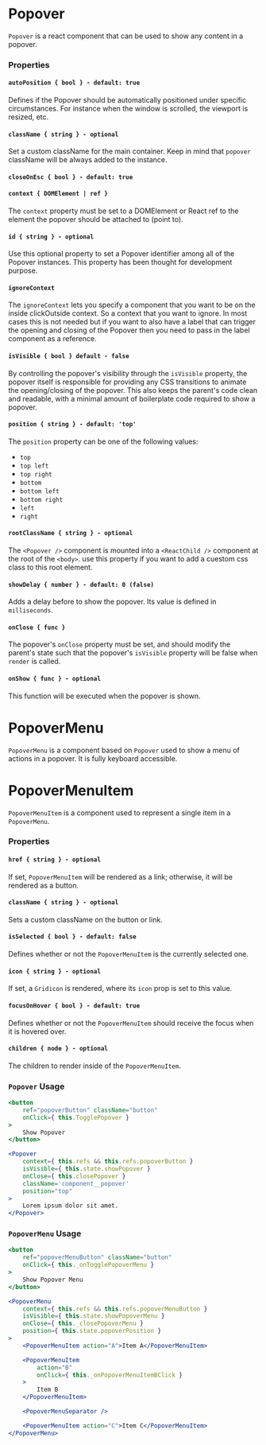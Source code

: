 Popover
=======

`Popover` is a react component that can be used to show any content in a popover.

### Properties

#### `autoPosition { bool } - default: true`

Defines if the Popover should be automatically positioned under specific circumstances. For instance when the window is scrolled, the viewport is resized, etc.

#### `className { string } - optional`

Set a custom className for the main container. Keep in mind that `popover` className will be always added to the instance.

#### `closeOnEsc { bool } - default: true`

#### `context { DOMElement | ref }`

The `context` property must be set to a DOMElement or React ref to the element the popover
should be attached to (point to).

#### `id { string } - optional`

Use this optional property to set a Popover identifier among all of the Popover instances.
This property has been thought for development purpose.

#### `ignoreContext`

The `ignoreContext` lets you specify a component that you want to be on the inside clickOutside context. 
So a context that you want to ignore. In most cases this is not needed but if you want to also have a label 
that can trigger the opening and closing of the Popover then you need to pass in the label component as a reference.

#### `isVisible { bool } default - false`

By controlling the popover's visibility through the `isVisible` property, the
popover itself is responsible for providing any CSS transitions to
animate the opening/closing of the popover. This also keeps the parent's code
clean and readable, with a minimal amount of boilerplate code required to show
a popover.

#### `position { string } - default: 'top'`

The `position` property can be one of the following values:

- `top`
- `top left`
- `top right`
- `bottom`
- `bottom left`
- `bottom right`
- `left`
- `right`

#### `rootClassName { string } - optional`

The `<Popover />` component is mounted into a `<ReactChild />` component at the root of the `<body>`.
use this property if you want to add a cuestom css class to this root element.

#### `showDelay { number } - default: 0 (false)`

Adds a delay before to show the popover. Its value is defined in `milliseconds`.

#### `onClose { func }`

The popover's `onClose` property must be set, and should modify the parent's
state such that the popover's `isVisible` property will be false when `render`
is called.

#### `onShow { func } - optional`

This function will be executed when the popover is shown.


PopoverMenu
===========

`PopoverMenu` is a component based on `Popover` used to show a menu of actions in a popover.
It is fully keyboard accessible.


PopoverMenuItem
===============

`PopoverMenuItem` is a component used to represent a single item in a `PopoverMenu`.

### Properties

#### `href { string } - optional`

If set, `PopoverMenuItem` will be rendered as a link; otherwise, it will be rendered as a button.

#### `className { string } - optional`

Sets a custom className on the button or link.

#### `isSelected { bool } - default: false`

Defines whether or not the `PopoverMenuItem` is the currently selected one.

#### `icon { string } - optional`

If set, a `Gridicon` is rendered, where its `icon` prop is set to this value.

#### `focusOnHover { bool } - default: true`

Defines whether or not the `PopoverMenuItem` should receive the focus when it is hovered over.

#### `children { node } - optional`

The children to render inside of the `PopoverMenuItem`.


### `Popover` Usage

```jsx
<button
	ref="popoverButton" className="button"
	onClick={ this.TogglePopover }
>
	Show Popover
</button>

<Popover
	context={ this.refs && this.refs.popoverButton }
	isVisible={ this.state.showPopover }
	onClose={ this.closePopover }
	className='component__popover'
	position="top"
>
	Lorem ipsum dolor sit amet.
</Popover>
```

### `PopoverMenu` Usage

```jsx
<button
	ref="popoverMenuButton" className="button"
	onClick={ this._onTogglePopoverMenu }
>
	Show Popover Menu
</button>

<PopoverMenu
	context={ this.refs && this.refs.popoverMenuButton }
 	isVisible={ this.state.showPopoverMenu }
	onClose={ this._closePopoverMenu }
	position={ this.state.popoverPosition }
>
	<PopoverMenuItem action="A">Item A</PopoverMenuItem>

	<PopoverMenuItem
		action="B"
		onClick={ this._onPopoverMenuItemBClick }
	>
		Item B
	</PopoverMenuItem>

	<PopoverMenuSeparator />

	<PopoverMenuItem action="C">Item C</PopoverMenuItem>
</PopoverMenu>
```
